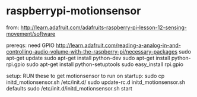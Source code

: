 raspberrypi-motionsensor
========================

from: http://learn.adafruit.com/adafruits-raspberry-pi-lesson-12-sensing-movement/software

prereqs:
  need GPIO
    http://learn.adafruit.com/reading-a-analog-in-and-controlling-audio-volume-with-the-raspberry-pi/necessary-packages
  sudo apt-get update
  sudo apt-get install python-dev
  sudo apt-get install python-rpi.gpio
  sudo apt-get install python-setuptools
  sudo easy_install rpi.gpio

setup:
  RUN these to get motionsensor to run on startup:
  sudo cp initd_motionsensor.sh /etc/init.d/
  sudo update-rc.d initd_motionsensor.sh defaults
  sudo /etc/init.d/initd_motionsensor.sh start
